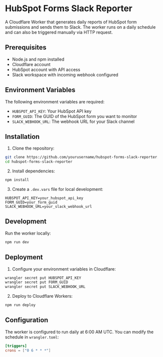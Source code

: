 # HubSpot Forms Slack Reporter

A Cloudflare Worker that generates daily reports of HubSpot form submissions and sends them to Slack. The worker runs on a daily schedule and can also be triggered manually via HTTP request.

## Prerequisites

- Node.js and npm installed
- Cloudflare account
- HubSpot account with API access
- Slack workspace with incoming webhook configured

## Environment Variables

The following environment variables are required:

- `HUBSPOT_API_KEY`: Your HubSpot API key
- `FORM_GUID`: The GUID of the HubSpot form you want to monitor
- `SLACK_WEBHOOK_URL`: The webhook URL for your Slack channel

## Installation

1. Clone the repository:

```bash
git clone https://github.com/yourusername/hubspot-forms-slack-reporter.git
cd hubspot-forms-slack-reporter
```

2. Install dependencies:

```bash
npm install
```

3. Create a `.dev.vars` file for local development:

```
HUBSPOT_API_KEY=your_hubspot_api_key
FORM_GUID=your_form_guid
SLACK_WEBHOOK_URL=your_slack_webhook_url
```

## Development

Run the worker locally:

```bash
npm run dev
```

## Deployment

1. Configure your environment variables in Cloudflare:

```bash
wrangler secret put HUBSPOT_API_KEY
wrangler secret put FORM_GUID
wrangler secret put SLACK_WEBHOOK_URL
```

2. Deploy to Cloudflare Workers:

```bash
npm run deploy
```

## Configuration

The worker is configured to run daily at 6:00 AM UTC. You can modify the schedule in `wrangler.toml`:

```toml
[triggers]
crons = ["0 6 * * *"]
```

